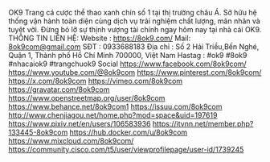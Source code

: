 OK9 Trang cá cược thể thao xanh chín số 1 tại thị trường châu Á. Sở hữu hệ thống vận hành toàn diện cùng dịch vụ trải nghiệm chất lượng, mãn nhãn và tuyệt vời. Đừng bỏ lỡ sự thịnh vượng tài chính ngay hôm nay tại nhà cái OK9.
THÔNG TIN LIÊN HỆ:
Website : https://8ok9.com/
Mail: 8ok9com@gmail.com
SĐT : 0933688183
Địa chỉ : Số 2 Hải Triều,Bến Nghé, Quận 1, Thành phố Hồ Chí Minh 700000, Việt Nam
Hastag : #ok9 #8ok9 #nhacaiok9 #trangchuok9
Social
https://www.facebook.com/8ok9com/
https://www.youtube.com/@8ok9com
https://www.pinterest.com/8ok9com/
https://x.com/8ok9com
https://vimeo.com/8ok9com
https://gravatar.com/8ok9com
https://www.openstreetmap.org/user/8ok9com
https://www.behance.net/8ok9com1
https://issuu.com/8ok9com
http://www.chenjiagou.net/home.php?mod=space&uid=197619
https://www.pixiv.net/en/users/106583936
https://itvnn.net/member.php?133445-8ok9com
https://hub.docker.com/u/8ok9com
https://www.mixcloud.com/8ok9com/
https://community.cisco.com/t5/user/viewprofilepage/user-id/1739245
